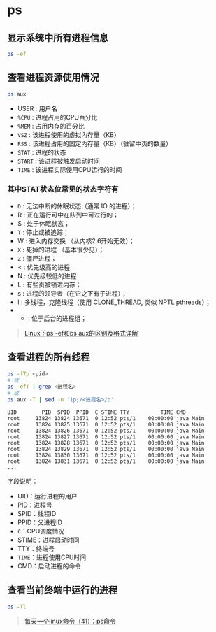 
# ps


## 显示系统中所有进程信息
``` bash
ps -ef
```

## 查看进程资源使用情况
``` bash
ps aux
```


- USER : 用户名
- `%CPU` : 进程占用的CPU百分比
- `%MEM` : 占用内存的百分比
- `VSZ`  : 该进程使用的虚拟內存量（KB）
- `RSS`  : 该进程占用的固定內存量（KB）（驻留中页的数量）
- `STAT` : 进程的状态
- `START` : 该进程被触发启动时间
- `TIME` : 该进程实际使用CPU运行的时间

### 其中STAT状态位常见的状态字符有

- `D` : 无法中断的休眠状态（通常 IO 的进程）；
- R : 正在运行可中在队列中可过行的；
- S : 处于休眠状态；
- `T` : 停止或被追踪；
- W : 进入内存交换 （从内核2.6开始无效）；
- `X` : 死掉的进程 （基本很少见）；
- `Z` : 僵尸进程；
- < : 优先级高的进程
- N : 优先级较低的进程
- L : 有些页被锁进内存；
- s : 进程的领导者（在它之下有子进程）；
- l : 多线程，克隆线程（使用 CLONE_THREAD, 类似 NPTL pthreads）；
- + : 位于后台的进程组；

> [Linux下ps -ef和ps aux的区别及格式详解](http://www.cnblogs.com/5201351/p/4206461.html)


## 查看进程的所有线程

``` bash
ps -fTp <pid>
# 或
ps -efT | grep <进程名>
# 或
ps aux -T | sed -n '1p;/<进程名>/p'
```

``` 输出
UID        PID  SPID  PPID  C STIME TTY          TIME CMD
root     13824 13824 13671  0 12:52 pts/1    00:00:00 java Main
root     13824 13825 13671  0 12:52 pts/1    00:00:00 java Main
root     13824 13826 13671  0 12:52 pts/1    00:00:00 java Main
root     13824 13827 13671  0 12:52 pts/1    00:00:00 java Main
root     13824 13828 13671  0 12:52 pts/1    00:00:00 java Main
root     13824 13829 13671  0 12:52 pts/1    00:00:00 java Main
root     13824 13830 13671  0 12:52 pts/1    00:00:00 java Main
root     13824 13831 13671  0 12:52 pts/1    00:00:00 java Main
...
```

字段说明：

- UID：运行进程的用户
- PID：进程号
- SPID：线程ID
- PPID：父进程ID
- `C`：CPU调度情况
- STIME：进程启动时间
- TTY：终端号
- `TIME`：进程使用CPU时间
- CMD：启动进程的命令

## 查看当前终端中运行的进程

```bash
ps -Tl
```

> [每天一个linux命令（41）：ps命令](http://www.cnblogs.com/peida/archive/2012/12/19/2824418.html)